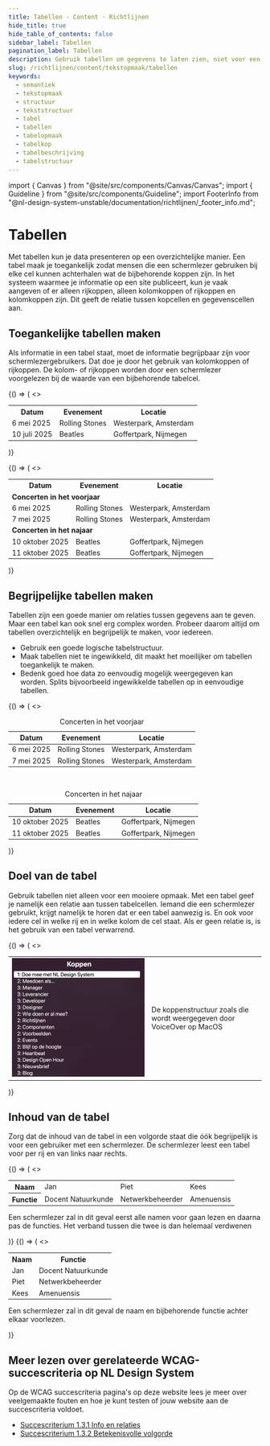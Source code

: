 ```yaml
---
title: Tabellen · Content · Richtlijnen
hide_title: true
hide_table_of_contents: false
sidebar_label: Tabellen
pagination_label: Tabellen
description: Gebruik tabellen om gegevens te laten zien, niet voor een mooiere opmaak.
slug: /richtlijnen/content/tekstopmaak/tabellen
keywords:
  - semantiek
  - tekstopmaak
  - structuur
  - tekststructuur
  - tabel
  - tabellen
  - tabelopmaak
  - tabelkop
  - tabelbeschrijving
  - tabelstructuur
---
```


<!-- @license CC0-1.0 -->

import { Canvas } from "@site/src/components/Canvas/Canvas";
import { Guideline } from "@site/src/components/Guideline";
import FooterInfo from "@nl-design-system-unstable/documentation/richtlijnen/\_footer_info.md";

# Tabellen

Met tabellen kun je data presenteren op een overzichtelijke manier. Een tabel maak je toegankelijk zodat mensen die een schermlezer gebruiken bij elke cel kunnen achterhalen wat de bijbehorende koppen zijn. In het systeem waarmee je informatie op een site publiceert, kun je vaak aangeven of er alleen rijkoppen, alleen kolomkoppen of rijkoppen en kolomkoppen zijn. Dit geeft de relatie tussen kopcellen en gegevenscellen aan.

## Toegankelijke tabellen maken

Als informatie in een tabel staat, moet de informatie begrijpbaar zijn voor schermlezergebruikers. Dat doe je door het gebruik van kolomkoppen of rijkoppen. De kolom- of rijkoppen worden door een schermlezer voorgelezen bij de waarde van een bijbehorende tabelcel.

<Guideline appearance="do" title="Markeer koppen als rijkoppen of kolomkoppen">
  <Canvas language="html">
    {() => (
      <>
          <table>
            <tr>
              <th>Datum</th>
              <th>Evenement</th>
              <th>Locatie</th>
            </tr>
            <tr>
              <td>6 mei 2025</td>
              <td>Rolling Stones</td>
              <td>Westerpark, Amsterdam</td>
            </tr>
            <tr>
              <td>10 juli 2025</td>
              <td>Beatles</td>
              <td>Goffertpark, Nijmegen</td>
            </tr>
          </table>
      </>
    )}
  </Canvas>
</Guideline>

<Guideline appearance="dont" title="Tussenkopjes gebruiken in de tabel die niet als koppen zijn aangegeven.
">
<Canvas language="html">
{() => (
<>
<table>
<tr>
<th>Datum</th>
<th>Evenement</th>
<th>Locatie</th>
</tr>
<tr>
<td colspan='3'><strong>Concerten in het voorjaar</strong></td></tr>
<tr>
<td>6 mei 2025</td>
<td>Rolling Stones</td>
<td>Westerpark, Amsterdam</td>
</tr>
<tr>
<td>7 mei 2025</td>
<td>Rolling Stones</td>
<td>Westerpark, Amsterdam</td>
</tr>
<tr>
<td colspan='3'><strong>Concerten in het najaar</strong></td></tr>
<tr>
<td>10 oktober 2025</td>
<td>Beatles</td>
<td>Goffertpark, Nijmegen</td>
</tr>
<tr>
<td>11 oktober 2025</td>
<td>Beatles</td>
<td>Goffertpark, Nijmegen</td>
</tr>
</table>
</>
)}
</Canvas>
</Guideline>

## Begrijpelijke tabellen maken

Tabellen zijn een goede manier om relaties tussen gegevens aan te geven. Maar een tabel kan ook snel erg complex worden. Probeer daarom altijd om tabellen overzichtelijk en begrijpelijk te maken, voor iedereen.

- Gebruik een goede logische tabelstructuur.
- Maak tabellen niet te ingewikkeld, dit maakt het moeilijker om tabellen toegankelijk te maken.
- Bedenk goed hoe data zo eenvoudig mogelijk weergegeven kan worden. Splits bijvoorbeeld ingewikkelde tabellen op in eenvoudige tabellen.

<Guideline appearance="do" title="Complexere tabellen opsplitsen">
  <Canvas language="html">
    {() => (
      <>
        <table>
          <caption>Concerten in het voorjaar</caption>
          <thead>
            <tr>
              <th>Datum</th>
              <th>Evenement</th>
              <th>Locatie</th>
            </tr>
          </thead>
          <tbody>
            <tr>
              <td>6 mei 2025</td>
              <td>Rolling Stones</td>
              <td>Westerpark, Amsterdam</td>
            </tr>
            <tr>
              <td>7 mei 2025</td>
              <td>Rolling Stones</td>
              <td>Westerpark, Amsterdam</td>
            </tr>
          </tbody>
        </table>
        <br/>
        <table>
          <caption>Concerten in het najaar</caption>
          <thead>
            <tr>
              <th>Datum</th>
              <th>Evenement</th>
              <th>Locatie</th>
            </tr>
          </thead>
          <tbody>
            <tr>
              <td>10 oktober 2025</td>
              <td>Beatles</td>
              <td>Goffertpark, Nijmegen</td>
            </tr>
            <tr>
              <td>11 oktober 2025</td>
              <td>Beatles</td>
              <td>Goffertpark, Nijmegen</td>
            </tr>
          </tbody>
        </table>
      </>
    )}
  </Canvas>
</Guideline>

## Doel van de tabel

Gebruik tabellen niet alleen voor een mooiere opmaak. Met een tabel geef je namelijk een relatie aan tussen tabelcellen. Iemand die een schermlezer gebruikt, krijgt namelijk te horen dat er een tabel aanwezig is. En ook voor iedere cel in welke rij en in welke kolom de cel staat. Als er geen relatie is, is het gebruik van een tabel verwarrend.

<Guideline appearance="dont" title="Een tabel gebruiken voor mooiere opmaak">
  <Canvas language="html">
    {() => (
      <>
        <table>
          <tr>
            <td style={{width:'50%'}}><img src="https://raw.githubusercontent.com/nl-design-system/documentatie/assets/wcag_headings_in_voiceover.png"/></td>
            <td>De koppenstructuur zoals die wordt weergegeven door VoiceOver op MacOS</td>
          </tr>
        </table>
      </>
    )}
  </Canvas>
</Guideline>

## Inhoud van de tabel

Zorg dat de inhoud van de tabel in een volgorde staat die óók begrijpelijk is voor een gebruiker met een schermlezer. De schermlezer leest een tabel voor per rij en van links naar rechts.

<Guideline appearance="dont" title="Gerelateerde informatie in verschillende rijen plaatsen">
  <Canvas language="html">
    {() => (
      <>
        <table>
          <tr>
            <th>Naam</th>
            <td>Jan</td>
            <td>Piet</td>
            <td>Kees</td>
          </tr>
          <tr>
            <th>Functie</th>
            <td>Docent Natuurkunde</td>
            <td>Netwerkbeheerder</td>
            <td>Amenuensis</td>
          </tr>
        </table>
        <p>Een schermlezer zal in dit geval eerst alle namen voor gaan lezen en daarna pas de functies. Het verband tussen die twee is dan helemaal verdwenen</p>
      </>
    )}
  </Canvas>
</Guideline>

<Guideline appearance="do" title="Gerelateerde informatie in kolommen plaatsen">
  <Canvas language="html">
    {() => (
      <>
        <table>
          <tr>
            <th>Naam</th>
              <th>Functie</th>
          </tr>
          <tr>
            <td>Jan</td>
              <td>Docent Natuurkunde</td>
          </tr>
            <tr>
            <td>Piet</td>
              <td>Netwerkbeheerder</td>
          </tr>
            <tr>
            <td>Kees</td>
              <td>Amenuensis</td>
          </tr>
        </table>
        <p>Een schermlezer zal in dit geval de naam en bijbehorende functie achter elkaar voorlezen.</p>
      </>
    )}
  </Canvas>
</Guideline>

## Meer lezen over gerelateerde WCAG-succescriteria op NL Design System

Op de WCAG succescriteria pagina's op deze website lees je meer over veelgemaakte fouten en hoe je kunt testen of jouw website aan de succescriteria voldoet.

- [Succescriterium 1.3.1 Info en relaties](/wcag/1.3.1)
- [Succescriterium 1.3.2 Betekenisvolle volgorde](/wcag/1.3.2)

<FooterInfo />
